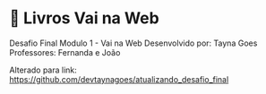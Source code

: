# 📖 Livros Vai na Web
Desafio Final Modulo 1 - Vai na Web
Desenvolvido por: Tayna Goes
Professores: Fernanda e João

Alterado para link: https://github.com/devtaynagoes/atualizando_desafio_final
